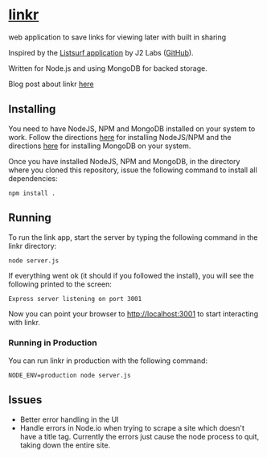 # [linkr](http://linkr.cc) #

web application to save links for viewing later with built in sharing

Inspired by the [Listsurf application](http://j2labs.tumblr.com/post/6030094019/listsurf-i-like-to-send-emails-i-especially) by J2 Labs ([GitHub](https://github.com/j2labs/listsurf)).

Written for Node.js and using MongoDB for backed storage.

Blog post about linkr [here](http://blog.jpgtransfer.com/post/6220484007/linkr-a-link-saver)

## Installing ##

You need to have NodeJS, NPM and MongoDB installed on your system to work.  Follow the directions [here](https://github.com/joyent/node/wiki/Installation) for installing NodeJS/NPM and the directions [here](http://www.mongodb.org/display/DOCS/Quickstart) for installing MongoDB on your system.

Once you have installed NodeJS, NPM and MongoDB, in the directory where you cloned this repository, issue the following command to install all dependencies:

	npm install .


## Running ##

To run the link app, start the server by typing the following command in the linkr directory:

	node server.js

If everything went ok (it should if you followed the install), you will see the following printed to the screen:

	Express server listening on port 3001

Now you can point your browser to [http://localhost:3001](http://localhost:3001) to start interacting with linkr.

### Running in Production ###

You can run linkr in production with the following command:

	NODE_ENV=production node server.js
	

## Issues ##

- Better error handling in the UI
- Handle errors in Node.io when trying to scrape a site which doesn't have a title tag.  Currently the errors just cause the node process to quit, taking down the entire site.
